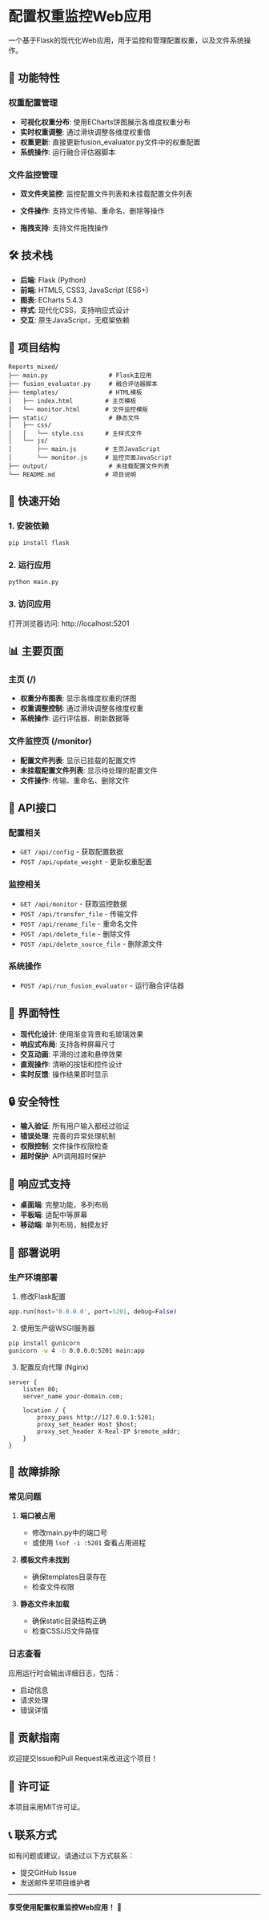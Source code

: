 # 配置权重监控Web应用

一个基于Flask的现代化Web应用，用于监控和管理配置权重，以及文件系统操作。

## 🚀 功能特性

### 权重配置管理
- **可视化权重分布**: 使用ECharts饼图展示各维度权重分布
- **实时权重调整**: 通过滑块调整各维度权重值
- **权重更新**: 直接更新fusion_evaluator.py文件中的权重配置
- **系统操作**: 运行融合评估器脚本

### 文件监控管理
- **双文件夹监控**: 监控配置文件列表和未挂载配置文件列表
- **文件操作**: 支持文件传输、重命名、删除等操作

- **拖拽支持**: 支持文件拖拽操作

## 🛠️ 技术栈

- **后端**: Flask (Python)
- **前端**: HTML5, CSS3, JavaScript (ES6+)
- **图表**: ECharts 5.4.3
- **样式**: 现代化CSS，支持响应式设计
- **交互**: 原生JavaScript，无框架依赖

## 📁 项目结构

```
Reports_mixed/
├── main.py                 # Flask主应用
├── fusion_evaluator.py     # 融合评估器脚本
├── templates/              # HTML模板
│   ├── index.html         # 主页模板
│   └── monitor.html       # 文件监控模板
├── static/                 # 静态文件
│   ├── css/
│   │   └── style.css      # 主样式文件
│   └── js/
│       ├── main.js        # 主页JavaScript
│       └── monitor.js     # 监控页面JavaScript
├── output/                 # 未挂载配置文件列表
└── README.md              # 项目说明
```

## 🚀 快速开始

### 1. 安装依赖

```bash
pip install flask
```

### 2. 运行应用

```bash
python main.py
```

### 3. 访问应用

打开浏览器访问: http://localhost:5201

## 📊 主要页面

### 主页 (/)
- **权重分布图表**: 显示各维度权重的饼图
- **权重调整控制**: 通过滑块调整各维度权重
- **系统操作**: 运行评估器、刷新数据等

### 文件监控页 (/monitor)
- **配置文件列表**: 显示已挂载的配置文件
- **未挂载配置文件列表**: 显示待处理的配置文件
- **文件操作**: 传输、重命名、删除文件

## 🔧 API接口

### 配置相关
- `GET /api/config` - 获取配置数据
- `POST /api/update_weight` - 更新权重配置

### 监控相关
- `GET /api/monitor` - 获取监控数据
- `POST /api/transfer_file` - 传输文件
- `POST /api/rename_file` - 重命名文件
- `POST /api/delete_file` - 删除文件
- `POST /api/delete_source_file` - 删除源文件

### 系统操作
- `POST /api/run_fusion_evaluator` - 运行融合评估器

## 🎨 界面特性

- **现代化设计**: 使用渐变背景和毛玻璃效果
- **响应式布局**: 支持各种屏幕尺寸
- **交互动画**: 平滑的过渡和悬停效果
- **直观操作**: 清晰的按钮和控件设计
- **实时反馈**: 操作结果即时显示

## 🔒 安全特性

- **输入验证**: 所有用户输入都经过验证
- **错误处理**: 完善的异常处理机制
- **权限控制**: 文件操作权限检查
- **超时保护**: API调用超时保护

## 📱 响应式支持

- **桌面端**: 完整功能，多列布局
- **平板端**: 适配中等屏幕
- **移动端**: 单列布局，触摸友好

## 🚀 部署说明

### 生产环境部署

1. 修改Flask配置
```python
app.run(host='0.0.0.0', port=5201, debug=False)
```

2. 使用生产级WSGI服务器
```bash
pip install gunicorn
gunicorn -w 4 -b 0.0.0.0:5201 main:app
```

3. 配置反向代理 (Nginx)
```nginx
server {
    listen 80;
    server_name your-domain.com;
    
    location / {
        proxy_pass http://127.0.0.1:5201;
        proxy_set_header Host $host;
        proxy_set_header X-Real-IP $remote_addr;
    }
}
```

## 🐛 故障排除

### 常见问题

1. **端口被占用**
   - 修改main.py中的端口号
   - 或使用 `lsof -i :5201` 查看占用进程

2. **模板文件未找到**
   - 确保templates目录存在
   - 检查文件权限

3. **静态文件未加载**
   - 确保static目录结构正确
   - 检查CSS/JS文件路径

### 日志查看

应用运行时会输出详细日志，包括：
- 启动信息
- 请求处理
- 错误详情

## 🤝 贡献指南

欢迎提交Issue和Pull Request来改进这个项目！

## 📄 许可证

本项目采用MIT许可证。

## 📞 联系方式

如有问题或建议，请通过以下方式联系：
- 提交GitHub Issue
- 发送邮件至项目维护者

---

**享受使用配置权重监控Web应用！** 🎉